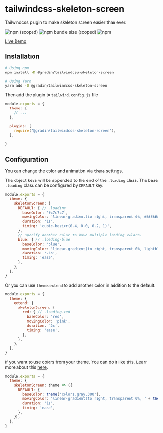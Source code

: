 # tailwindcss-skeleton-screen

Tailwindcss plugin to make skeleton screen easier than ever.

![npm (scoped)](https://img.shields.io/npm/v/@gradin/tailwindcss-skeleton-screen)
![npm bundle size (scoped)](https://img.shields.io/bundlephobia/min/@gradin/tailwindcss-skeleton-screen)
![npm](https://img.shields.io/npm/dw/@gradin/tailwindcss-skeleton-screen)

[Live Demo](https://play.tailwindcss.com/dcAoaNpFYu)

## Installation

```sh
# Using npm
npm install -D @gradin/tailwindcss-skeleton-screen

# Using Yarn
yarn add -D @gradin/tailwindcss-skeleton-screen
```

Then add the plugin to `tailwind.config.js` file

```js
module.exports = {
  theme: {
    // ...
  },

  plugins: [
    require('@gradin/tailwindcss-skeleton-screen'),
  ],

}
```

## Configuration

You can change the color and animation via `theme` settings.

The object keys will be appended to the end of the `.loading` class.
The base `.loading` class can be configured by `DEFAULT` key.

```js
module.exports = {
  theme: {
    skeletonScreen: {
      DEFAULT: { // .loading
        baseColor: '#c7c7c7',
        movingColor: 'linear-gradient(to right, transparent 0%, #E8E8E8 50%, transparent 100%)',
        duration: '1s',
        timing: 'cubic-bezier(0.4, 0.0, 0.2, 1)',
      },
      // specify another color to have multiple loading colors.
      blue: { // .loading-blue
        baseColor: 'blue',
        movingColor: 'linear-gradient(to right, transparent 0%, lightblue 50%, transparent 100%)',
        duration: '.3s',
        timing: 'ease',
      },
    },
  },
}
```

Or you can use `theme.extend` to add another color in addition to the default.

```js
module.exports = {
  theme: {
    extend: {
      skeletonScreen: {
        red: { // .loading-red
          baseColor: 'red',
          movingColor: 'pink',
          duration: '3s',
          timing: 'ease',
        },
      },
    },
  },
}
```

If you want to use colors from your theme. You can do it like this. Learn more about this [here](https://tailwindcss.com/docs/theme#referencing-other-values).

```js
module.exports = {
  theme: {
    skeletonScreen: theme => ({
      DEFAULT: {
        baseColor: theme('colors.gray.300'),
        movingColor: 'linear-gradient(to right, transparent 0%, ' + theme('colors.gray.50') + ' 50%, transparent 100%)',
        duration: '1s',
        timing: 'ease',
      },
    }),
  },
}
```